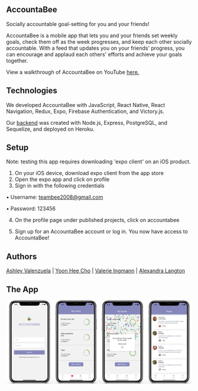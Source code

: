 ## AccountaBee

Socially accountable goal-setting for you and your friends!

AccountaBee is a mobile app that lets you and your friends set weekly goals, check them off as the week progresses, and keep each other socially accountable. With a feed that updates you on your friends' progress, you can encourage and applaud each others' efforts and achieve your goals together.

View a walkthrough of AccountaBee on YouTube [here.](https://www.youtube.com/watch?v=FPdc90aeMHg&list=PLx0iOsdUOUmlk2heasTPCfEM8cj3BD8VS&index=5)


## Technologies

We developed AccountaBee with JavaScript, React Native, React Navigation, Redux, Expo, Firebase Authentication, and Victory.js.

Our [backend](https://github.com/AccountaBee/AccountaBee-Backend "AccountaBee Backend Repository") was created with Node.js, Express, PostgreSQL, and Sequelize, and deployed on Heroku.

## Setup
Note: testing this app requires downloading 'expo client' on an iOS  product. 

1. On your iOS device, download expo client from the app store
2. Open the expo app and click on profile
3. Sign in with the following credentials

• Username: teambee2008@gmail.com

• Password: 123456

4. On the profile page under published projects, click on accountabee

5. Sign up for an AccountaBee account or log in. You now have access to AccountaBee!

## Authors

[Ashley Valenzuela](https://github.com/AshleyValenzuela "Ashley's Github") | [Yoon Hee Cho](https://github.com/yoonhee-cho "Yoon's Github") | [Valerie Ingmann](https://github.com/valerieingmann "Valerie's Github") | [Alexandra Langton](https://github.com/alexandralangton "Alexandra's Github")


## The App

![screenshots](https://github.com/AccountaBee/AccountaBee_Frontend/blob/master/accountaBee.jpg)


